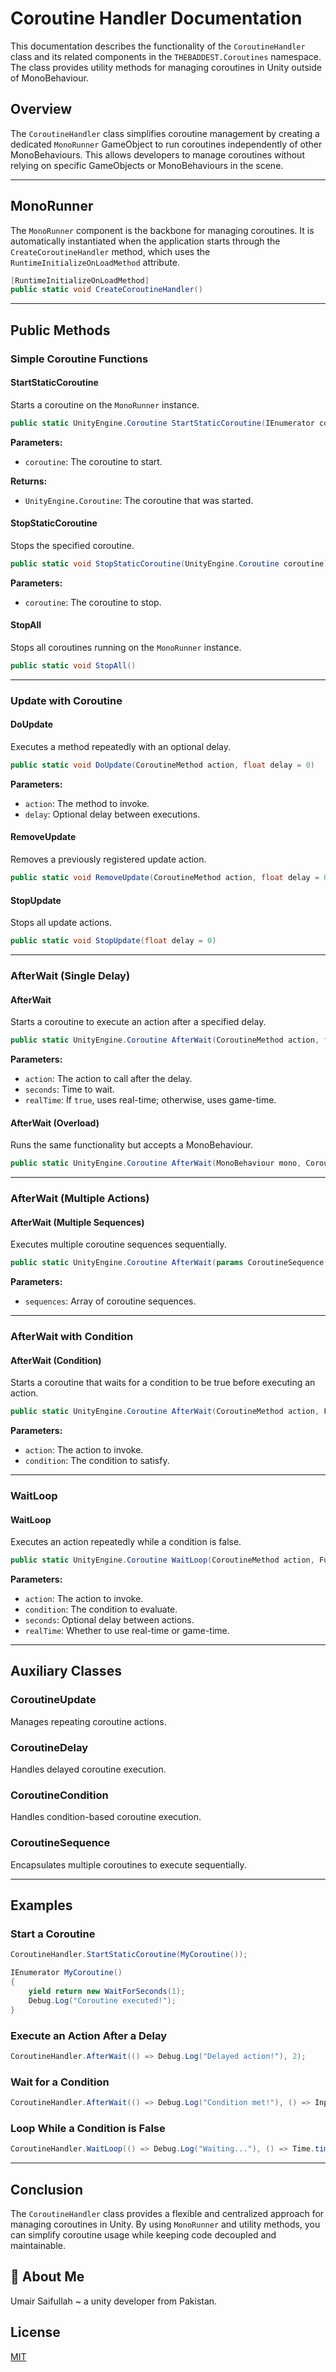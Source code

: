 # Coroutine Handler Documentation

This documentation describes the functionality of the `CoroutineHandler` class and its related components in the `THEBADDEST.Coroutines` namespace. The class provides utility methods for managing coroutines in Unity outside of MonoBehaviour.

## Overview
The `CoroutineHandler` class simplifies coroutine management by creating a dedicated `MonoRunner` GameObject to run coroutines independently of other MonoBehaviours. This allows developers to manage coroutines without relying on specific GameObjects or MonoBehaviours in the scene.

---

## MonoRunner

The `MonoRunner` component is the backbone for managing coroutines. It is automatically instantiated when the application starts through the `CreateCoroutineHandler` method, which uses the `RuntimeInitializeOnLoadMethod` attribute.

```csharp
[RuntimeInitializeOnLoadMethod]
public static void CreateCoroutineHandler()
```

---

## Public Methods

### Simple Coroutine Functions

#### StartStaticCoroutine
Starts a coroutine on the `MonoRunner` instance.
```csharp
public static UnityEngine.Coroutine StartStaticCoroutine(IEnumerator coroutine)
```
**Parameters:**
- `coroutine`: The coroutine to start.

**Returns:**
- `UnityEngine.Coroutine`: The coroutine that was started.

#### StopStaticCoroutine
Stops the specified coroutine.
```csharp
public static void StopStaticCoroutine(UnityEngine.Coroutine coroutine)
```
**Parameters:**
- `coroutine`: The coroutine to stop.

#### StopAll
Stops all coroutines running on the `MonoRunner` instance.
```csharp
public static void StopAll()
```

---

### Update with Coroutine

#### DoUpdate
Executes a method repeatedly with an optional delay.
```csharp
public static void DoUpdate(CoroutineMethod action, float delay = 0)
```
**Parameters:**
- `action`: The method to invoke.
- `delay`: Optional delay between executions.

#### RemoveUpdate
Removes a previously registered update action.
```csharp
public static void RemoveUpdate(CoroutineMethod action, float delay = 0)
```

#### StopUpdate
Stops all update actions.
```csharp
public static void StopUpdate(float delay = 0)
```

---

### AfterWait (Single Delay)

#### AfterWait
Starts a coroutine to execute an action after a specified delay.
```csharp
public static UnityEngine.Coroutine AfterWait(CoroutineMethod action, float seconds, bool realTime = false)
```
**Parameters:**
- `action`: The action to call after the delay.
- `seconds`: Time to wait.
- `realTime`: If `true`, uses real-time; otherwise, uses game-time.

#### AfterWait (Overload)
Runs the same functionality but accepts a MonoBehaviour.
```csharp
public static UnityEngine.Coroutine AfterWait(MonoBehaviour mono, CoroutineMethod action, float seconds, bool realTime = false)
```

---

### AfterWait (Multiple Actions)

#### AfterWait (Multiple Sequences)
Executes multiple coroutine sequences sequentially.
```csharp
public static UnityEngine.Coroutine AfterWait(params CoroutineSequence[] sequences)
```
**Parameters:**
- `sequences`: Array of coroutine sequences.

---

### AfterWait with Condition

#### AfterWait (Condition)
Starts a coroutine that waits for a condition to be true before executing an action.
```csharp
public static UnityEngine.Coroutine AfterWait(CoroutineMethod action, Func<bool> condition)
```
**Parameters:**
- `action`: The action to invoke.
- `condition`: The condition to satisfy.

---

### WaitLoop

#### WaitLoop
Executes an action repeatedly while a condition is false.
```csharp
public static UnityEngine.Coroutine WaitLoop(CoroutineMethod action, Func<bool> condition, float seconds = 0, bool realTime = false)
```
**Parameters:**
- `action`: The action to invoke.
- `condition`: The condition to evaluate.
- `seconds`: Optional delay between actions.
- `realTime`: Whether to use real-time or game-time.

---

## Auxiliary Classes

### CoroutineUpdate
Manages repeating coroutine actions.

### CoroutineDelay
Handles delayed coroutine execution.

### CoroutineCondition
Handles condition-based coroutine execution.

### CoroutineSequence
Encapsulates multiple coroutines to execute sequentially.

---

## Examples

### Start a Coroutine
```csharp
CoroutineHandler.StartStaticCoroutine(MyCoroutine());

IEnumerator MyCoroutine()
{
    yield return new WaitForSeconds(1);
    Debug.Log("Coroutine executed!");
}
```

### Execute an Action After a Delay
```csharp
CoroutineHandler.AfterWait(() => Debug.Log("Delayed action!"), 2);
```

### Wait for a Condition
```csharp
CoroutineHandler.AfterWait(() => Debug.Log("Condition met!"), () => Input.GetKeyDown(KeyCode.Space));
```

### Loop While a Condition is False
```csharp
CoroutineHandler.WaitLoop(() => Debug.Log("Waiting..."), () => Time.time > 10, 1);
```

---

## Conclusion
The `CoroutineHandler` class provides a flexible and centralized approach for managing coroutines in Unity. By using `MonoRunner` and utility methods, you can simplify coroutine usage while keeping code decoupled and maintainable.


## 🚀 About Me
Umair Saifullah ~ a unity developer from Pakistan.


## License

[MIT](https://choosealicense.com/licenses/mit/)

